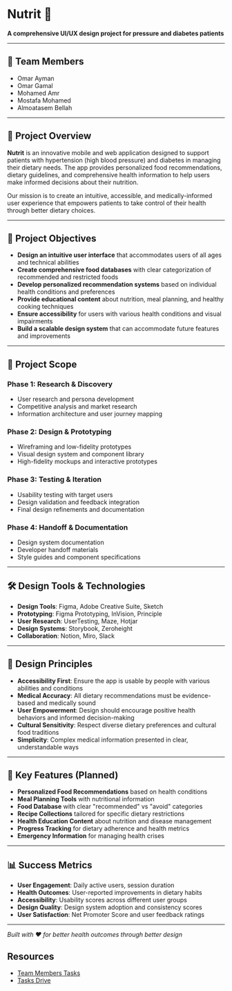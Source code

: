 # Nutrit 🥗

**A comprehensive UI/UX design project for pressure and diabetes patients**

---

## 👥 Team Members

- Omar Ayman
- Omar Gamal
- Mohamed Amr
- Mostafa Mohamed
- Almoatasem Bellah

---

## 🏥 Project Overview

**Nutrit** is an innovative mobile and web application designed to support patients with hypertension (high blood pressure) and diabetes in managing their dietary needs. The app provides personalized food recommendations, dietary guidelines, and comprehensive health information to help users make informed decisions about their nutrition.

Our mission is to create an intuitive, accessible, and medically-informed user experience that empowers patients to take control of their health through better dietary choices.

---

## 🎯 Project Objectives

- **Design an intuitive user interface** that accommodates users of all ages and technical abilities
- **Create comprehensive food databases** with clear categorization of recommended and restricted foods
- **Develop personalized recommendation systems** based on individual health conditions and preferences
- **Provide educational content** about nutrition, meal planning, and healthy cooking techniques
- **Ensure accessibility** for users with various health conditions and visual impairments
- **Build a scalable design system** that can accommodate future features and improvements

---

## 🚀 Project Scope

### **Phase 1: Research & Discovery**

- User research and persona development
- Competitive analysis and market research
- Information architecture and user journey mapping

### **Phase 2: Design & Prototyping**

- Wireframing and low-fidelity prototypes
- Visual design system and component library
- High-fidelity mockups and interactive prototypes

### **Phase 3: Testing & Iteration**

- Usability testing with target users
- Design validation and feedback integration
- Final design refinements and documentation

### **Phase 4: Handoff & Documentation**

- Design system documentation
- Developer handoff materials
- Style guides and component specifications

---


## 🛠️ Design Tools & Technologies

- **Design Tools**: Figma, Adobe Creative Suite, Sketch
- **Prototyping**: Figma Prototyping, InVision, Principle
- **User Research**: UserTesting, Maze, Hotjar
- **Design Systems**: Storybook, Zeroheight
- **Collaboration**: Notion, Miro, Slack

---

## 🎨 Design Principles

- **Accessibility First**: Ensure the app is usable by people with various abilities and conditions
- **Medical Accuracy**: All dietary recommendations must be evidence-based and medically sound
- **User Empowerment**: Design should encourage positive health behaviors and informed decision-making
- **Cultural Sensitivity**: Respect diverse dietary preferences and cultural food traditions
- **Simplicity**: Complex medical information presented in clear, understandable ways

---

## 📱 Key Features (Planned)

- **Personalized Food Recommendations** based on health conditions
- **Meal Planning Tools** with nutritional information
- **Food Database** with clear "recommended" vs "avoid" categories
- **Recipe Collections** tailored for specific dietary restrictions
- **Health Education Content** about nutrition and disease management
- **Progress Tracking** for dietary adherence and health metrics
- **Emergency Information** for managing health crises

---

## 📊 Success Metrics

- **User Engagement**: Daily active users, session duration
- **Health Outcomes**: User-reported improvements in dietary habits
- **Accessibility**: Usability scores across different user groups
- **Design Quality**: Design system adoption and consistency scores
- **User Satisfaction**: Net Promoter Score and user feedback ratings

---

_Built with ❤️ for better health outcomes through better design_

## Resources

- [Team Members Tasks](https://docs.google.com/spreadsheets/d/1WtJKBLRC3Zlv2VoaPrD4oSw2M6zQ99gLZFJ97lhoNyg/edit?usp=sharing)
- [Tasks Drive](https://drive.google.com/drive/folders/1PfYgCz38PXoZEx6fpLPoihgM1hVypFRV?usp=drive_link)